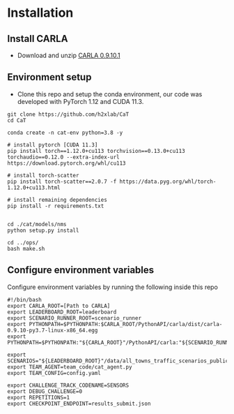 # Installation

## Install CARLA
- Download and unzip [CARLA 0.9.10.1](https://github.com/carla-simulator/carla/releases/tag/0.9.10.1)

## Environment setup

- Clone this repo and setup the conda environment, our code was developed with PyTorch 1.12 and CUDA 11.3.
```
git clone https://github.com/h2xlab/CaT
cd CaT

conda create -n cat-env python=3.8 -y

# install pytorch [CUDA 11.3]
pip install torch==1.12.0+cu113 torchvision==0.13.0+cu113 torchaudio==0.12.0 --extra-index-url https://download.pytorch.org/whl/cu113

# install torch-scatter
pip install torch-scatter==2.0.7 -f https://data.pyg.org/whl/torch-1.12.0+cu113.html

# install remaining dependencies
pip install -r requirements.txt


cd ./cat/models/nms
python setup.py install

cd ../ops/
bash make.sh

```

## Configure environment variables

Configure environment variables by running the following inside this repo
```
#!/bin/bash
export CARLA_ROOT=[Path to CARLA]
export LEADERBOARD_ROOT=leaderboard
export SCENARIO_RUNNER_ROOT=scenario_runner
export PYTHONPATH=$PYTHONPATH:$CARLA_ROOT/PythonAPI/carla/dist/carla-0.9.10-py3.7-linux-x86_64.egg
export PYTHONPATH=$PYTHONPATH:"${CARLA_ROOT}"/PythonAPI/carla:"${SCENARIO_RUNNER_ROOT}":"${LEADERBOARD_ROOT}"

export SCENARIOS="${LEADERBOARD_ROOT}"/data/all_towns_traffic_scenarios_public.json
export TEAM_AGENT=team_code/cat_agent.py
export TEAM_CONFIG=config.yaml

export CHALLENGE_TRACK_CODENAME=SENSORS
export DEBUG_CHALLENGE=0
export REPETITIONS=1
export CHECKPOINT_ENDPOINT=results_submit.json
```
